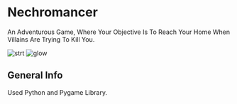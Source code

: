 # Nechromancer

An Adventurous Game, Where Your Objective Is To Reach Your Home When Villains Are Trying To Kill You.

![strt](https://user-images.githubusercontent.com/75238302/154856371-1d6e0815-074f-41a8-9b78-c3b440992506.png)
![glow](https://user-images.githubusercontent.com/75238302/154856416-cc60f936-126e-48d0-a261-c2a81a6c26dc.png)

## General Info

Used Python and Pygame Library.

